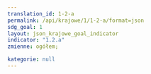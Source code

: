 ```yaml
---
translation_id: 1-2-a
permalink: /api/krajowe/1/1-2-a/format=json
sdg_goal: 1
layout: json_krajowe_goal_indicator
indicator: "1.2.a"
zmienne: ogółem;

kategorie: null
---
```

